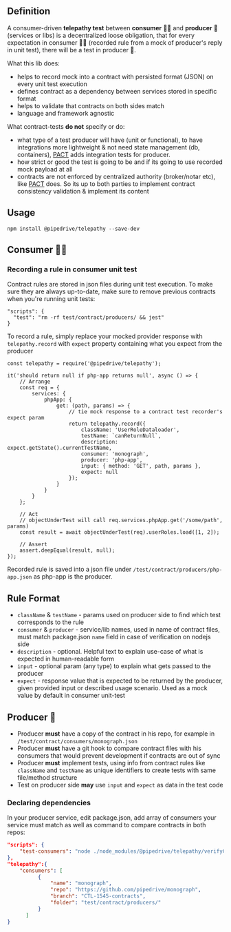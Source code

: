 ## Definition
A consumer-driven **telepathy test** between **consumer** 🧑‍🚀 and **producer** 🚀 (services or libs) is a decentralized loose obligation,
that for every expectation in consumer 🧑‍🚀 (recorded rule from a mock of producer's reply in unit test), there will be a test in producer 🚀.

What this lib does:
- helps to record mock into a contract with persisted format (JSON) on every unit test execution
- defines contract as a dependency between services stored in specific format
- helps to validate that contracts on both sides match
- language and framework agnostic

What contract-tests **do not** specify or do:
- what type of a test producer will have (unit or functional), to have integrations more lightweight & not need state management (db, containers), [PACT](https://docs.pact.io/) adds integration tests for producer.
- how strict or good the test is going to be and if its going to use recorded mock payload at all
- contracts are not enforced by centralized authority (broker/notar etc), like [PACT](https://docs.pact.io/) does. So its up to both parties to implement contract consistency validation & implement its content

## Usage

```
npm install @pipedrive/telepathy --save-dev
```

## Consumer 🧑‍🚀
### Recording a rule in consumer unit test
Contract rules are stored in json files during unit test execution. To make sure they are always up-to-date, make sure to remove previous contracts when you're running unit tests:
```
"scripts": {
  "test": "rm -rf test/contract/producers/ && jest"
}
```


To record a rule, simply replace your mocked provider response with `telepathy.record` with `expect` property containing what you expect from the producer
```
const telepathy = require('@pipedrive/telepathy');

it('should return null if php-app returns null', async () => {
	// Arrange
	const req = {
		services: {
			phpApp: {
				get: (path, params) => {
					// tie mock response to a contract test recorder's expect param
					return telepathy.record({
						className: 'UserRoleDataloader',
						testName: `canReturnNull`,
						description: expect.getState().currentTestName,
						consumer: 'monograph',
						producer: 'php-app',
						input: { method: 'GET', path, params },
						expect: null
					});
				}
			}
		}
	};

	// Act
	// objectUnderTest will call req.services.phpApp.get('/some/path', params)
	const result = await objectUnderTest(req).userRoles.load([1, 2]);

	// Assert
	assert.deepEqual(result, null);
});
```

Recorded rule is saved into a json file under `/test/contract/producers/php-app.json` as php-app is the producer.


## Rule Format
- `className` & `testName` - params used on producer side to find which test corresponds to the rule
- `consumer` & `producer` - service/lib names, used in name of contract files, must match package.json `name` field in case of verification on nodejs side
- `description` - optional. Helpful text to explain use-case of what is expected in human-readable form
- `input` - optional param (any type) to explain what gets passed to the producer
- `expect` - response value that is expected to be returned by the producer, given provided input or described usage scenario. Used as a mock value by default in consumer unit-test

## Producer 🚀
- Producer **must** have a copy of the contract in his repo, for example in `/test/contract/consumers/monograph.json`
- Producer **must** have a git hook to compare contract files with his consumers that would prevent development if contracts are out of sync
- Producer **must** implement tests, using info from contract rules like `className` and `testName` as unique identifiers to create tests with same file/method structure
- Test on producer side **may** use `input` and `expect` as data in the test code

### Declaring dependencies
In your producer service, edit package.json, add array of consumers your service must match as well as
command to compare contracts in both repos:
```json
"scripts": {
	"test-consumers": "node ./node_modules/@pipedrive/telepathy/verifyContracts.js"
},
"telepathy":{
	"consumers": [
		  {
			  "name": "monograph",
			  "repo": "https://github.com/pipedrive/monograph",
			  "branch": "CTL-1545-contracts",
			  "folder": "test/contract/producers/"
		  }
	  ]
}
```

